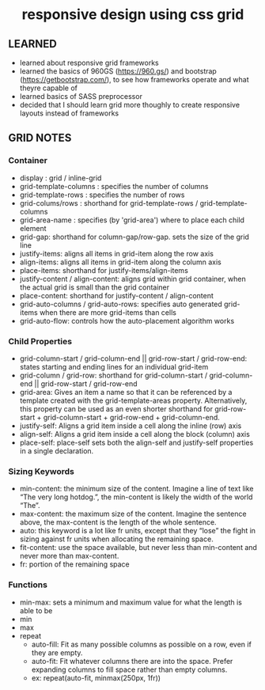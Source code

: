 <h1 align='center'>responsive design using css grid</h1>

<h2 >LEARNED</h2>

- learned about responsive grid frameworks
- learned the basics of 960GS (https://960.gs/) and bootstrap (https://getbootstrap.com/), to see how frameworks operate and what theyre capable of
- learned basics of SASS preprocessor
- decided that I should learn grid more thoughly to create responsive layouts instead of frameworks

<h2 >GRID NOTES</h2>

<h3>Container</h3>

- display : grid / inline-grid
- grid-template-columns : specifies the number of columns
- grid-template-rows : specifies the number of rows
- grid-colums/rows : shorthand for grid-template-rows / grid-template-columns
- grid-area-name : specifies (by 'grid-area') where to place each child element
- grid-gap: shorthand for column-gap/row-gap. sets the size of the grid line
- justify-items: aligns all items in grid-item along the row axis
- align-items: aligns all items in grid-item along the column axis
- place-items: shorthand for justify-items/align-items
- justify-content / align-content: aligns grid within grid container, when the actual grid is small than the grid container
- place-content: shorthand for justify-content / align-content
- grid-auto-columns / grid-auto-rows: specifies auto generated grid-items when there are more grid-items than cells
- grid-auto-flow: controls how the auto-placement algorithm works

<h3>Child Properties</h3>

- grid-column-start / grid-column-end || grid-row-start / grid-row-end: states starting and ending lines for an individual grid-item
- grid-column / grid-row: shorthand for grid-column-start / grid-column-end || grid-row-start / grid-row-end
- grid-area: Gives an item a name so that it can be referenced by a template created with the grid-template-areas property. Alternatively, this property can be used as an even shorter shorthand for grid-row-start + grid-column-start + grid-row-end + grid-column-end.
- justify-self: Aligns a grid item inside a cell along the inline (row) axis
- align-self: Aligns a grid item inside a cell along the block (column) axis
- place-self: place-self sets both the align-self and justify-self properties in a single declaration.

<h3>Sizing Keywords</h3>

- min-content: the minimum size of the content. Imagine a line of text like “The very long hotdog.”, the min-content is likely the width of the world “The”.
- max-content: the maximum size of the content. Imagine the sentence above, the max-content is the length of the whole sentence.
- auto: this keyword is a lot like fr units, except that they “lose” the fight in sizing against fr units when allocating the remaining space.
- fit-content: use the space available, but never less than min-content and never more than max-content.
- fr: portion of the remaining space

<h3>Functions</h3>

- min-max: sets a minimum and maximum value for what the length is able to be
- min
- max
- repeat
  - auto-fill: Fit as many possible columns as possible on a row, even if they are empty.
  - auto-fit: Fit whatever columns there are into the space. Prefer expanding columns to fill space rather than empty columns.
  - ex: repeat(auto-fit, minmax(250px, 1fr))
